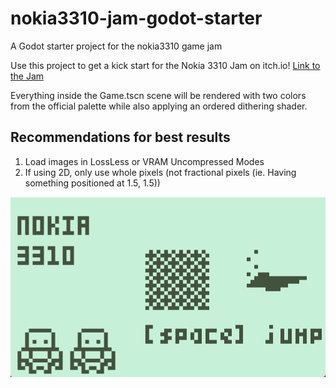 # nokia3310-jam-godot-starter
A Godot starter project for the nokia3310 game jam

Use this project to get a kick start for the Nokia 3310 Jam on itch.io!
[Link to the Jam](https://itch.io/jam/nokiajam6)


Everything inside the Game.tscn scene will be rendered with two colors from the official palette while also applying an ordered dithering shader.

## Recommendations for best results
1. Load images in LossLess or VRAM Uncompressed Modes
2. If using 2D, only use whole pixels (not fractional pixels (ie. Having something positioned at 1.5, 1.5))

![Example screen](/example.png)
